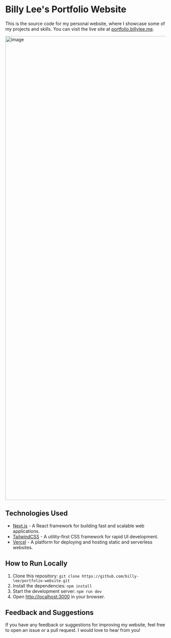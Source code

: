 # Billy Lee's Portfolio Website

This is the source code for my personal website, where I showcase some of my projects and skills. You can visit the live site at [portfolio.billylee.me](https://portfolio.billylee.me).

<img width="1453" alt="image" src="https://github.com/pl3lee/personal-website/assets/64212628/b0b83332-2e50-4a3c-b66d-5601559a1949">

## Technologies Used

- [Next.js](https://nextjs.org/) - A React framework for building fast and scalable web applications.
- [TailwindCSS](https://tailwindcss.com/) - A utility-first CSS framework for rapid UI development.
- [Vercel](https://vercel.com/) - A platform for deploying and hosting static and serverless websites.

## How to Run Locally

1. Clone this repository: `git clone https://github.com/billy-lee/portfolio-website.git`
2. Install the dependencies: `npm install`
3. Start the development server: `npm run dev`
4. Open [http://localhost:3000](http://localhost:3000) in your browser.

## Feedback and Suggestions

If you have any feedback or suggestions for improving my website, feel free to open an issue or a pull request. I would love to hear from you!



